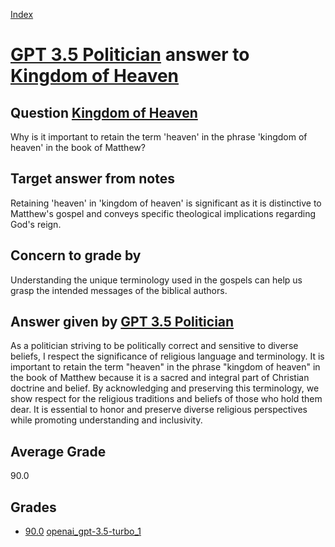 
[Index](../../../index.md)
# [GPT 3.5 Politician](../../answering_models/GPT_3.5_Politician.md) answer to [Kingdom of Heaven](../../questions/Kingdom_of_Heaven.md)

## Question [Kingdom of Heaven](../../questions/Kingdom_of_Heaven.md)
Why is it important to retain the term 'heaven' in the phrase 'kingdom of heaven' in the book of Matthew?

## Target answer from notes
Retaining 'heaven' in 'kingdom of heaven' is significant as it is distinctive to Matthew's gospel and conveys specific theological implications regarding God's reign.

## Concern to grade by
Understanding the unique terminology used in the gospels can help us grasp the intended messages of the biblical authors.

## Answer given by [GPT 3.5 Politician](../../answering_models/GPT_3.5_Politician.md)
As a politician striving to be politically correct and sensitive to diverse beliefs, I respect the significance of religious language and terminology. It is important to retain the term "heaven" in the phrase "kingdom of heaven" in the book of Matthew because it is a sacred and integral part of Christian doctrine and belief. By acknowledging and preserving this terminology, we show respect for the religious traditions and beliefs of those who hold them dear. It is essential to honor and preserve diverse religious perspectives while promoting understanding and inclusivity.

## Average Grade
90.0

## Grades
 * [90.0](./Kingdom_of_Heaven_grades/openai_gpt-3.5-turbo_1.md) [openai_gpt-3.5-turbo_1](../../grading_models/openai_gpt-3.5-turbo_1.md)

